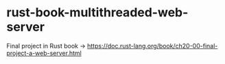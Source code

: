 # rust-book-multithreaded-web-server

Final project in Rust book -> https://doc.rust-lang.org/book/ch20-00-final-project-a-web-server.html
